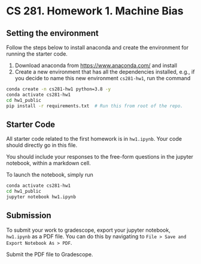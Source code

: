 # CS 281. Homework 1. Machine Bias

## Setting the environment

Follow the steps below to install anaconda and create the environment for running the starter code.

1. Download anaconda from https://www.anaconda.com/ and install
2. Create a new environment that has all the dependencies installed, e.g., if you decide to name this new
   environment `cs281-hw1`, run the command

```bash
conda create -n cs281-hw1 python=3.8 -y
conda activate cs281-hw1
cd hw1_public
pip install -r requirements.txt  # Run this from root of the repo.
```

## Starter Code
All starter code related to the first homework is in `hw1.ipynb`. Your code should directly go in this file.

You should include your responses to the free-form questions in the jupyter notebook, within a markdown cell.

To launch the notebook, simply run
```bash
conda activate cs281-hw1
cd hw1_public
jupyter notebook hw1.ipynb
```

## Submission

To submit your work to gradescope, export your jupyter notebook, `hw1.ipynb` as a PDF file. You can do this by navigating to `File > Save and Export Notebook As > PDF`.
<!-- Running the following will generate hw1.zip which contains hw1.ipynb
```bash
bash make_submission.sh
``` -->
Submit the PDF file to Gradescope.


